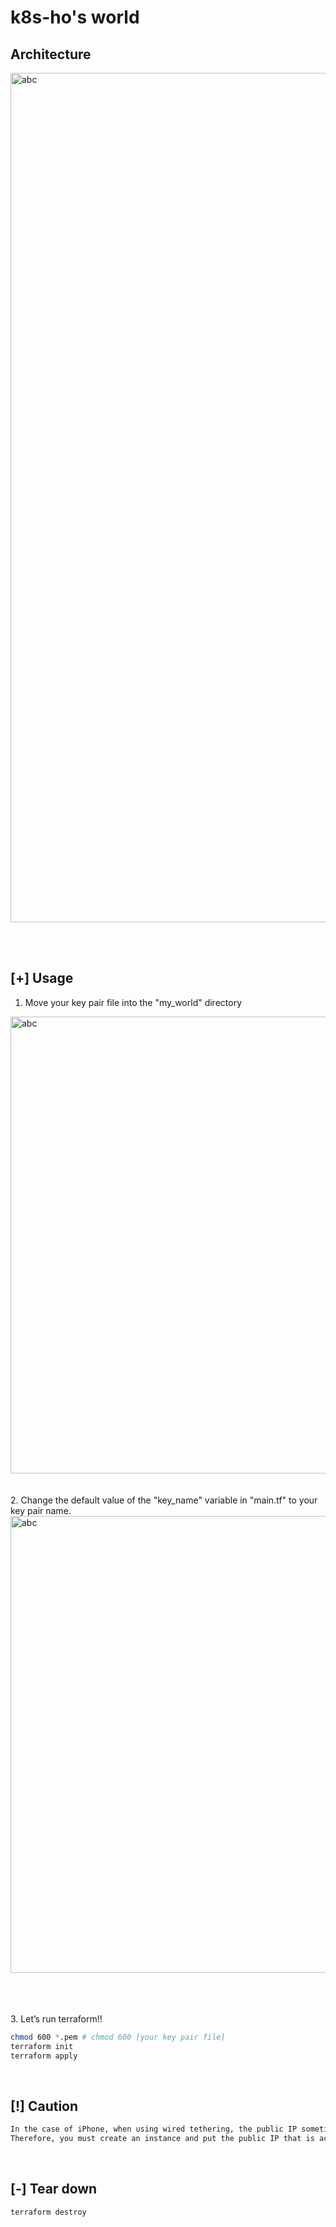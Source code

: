 # k8s-ho's world

## Architecture
<img width="1359" alt="abc" src="https://github.com/k8s-ho/my_world/assets/118821939/aaebed95-89cb-48a2-be23-3dc68d0bec56">

<br><br>

## [+] Usage
1. Move your key pair file into the "my_world" directory
<img width="731" alt="abc" src="https://github.com/k8s-ho/my_world/assets/118821939/d4f608ed-25f1-4306-8ecb-e773f098555b"/>
<br><br><br>
2. Change the default value of the "key_name" variable in "main.tf" to your key pair name.
<img width="731" alt="abc" src="https://github.com/k8s-ho/my_world/assets/118821939/382eb832-fa80-4bdf-abae-ce547b8b09a5"/>

<br><br><br>
3. Let’s run terraform!!
``` bash
chmod 600 *.pem # chmod 600 [your key pair file]
terraform init
terraform apply
```
<br>

## [!] Caution
```bash
In the case of iPhone, when using wired tethering, the public IP sometimes does not match.
Therefore, you must create an instance and put the public IP that is actually accessed through tcpdump in bastion sg.
```
<br>

## [-] Tear down
```bash
terraform destroy
```
